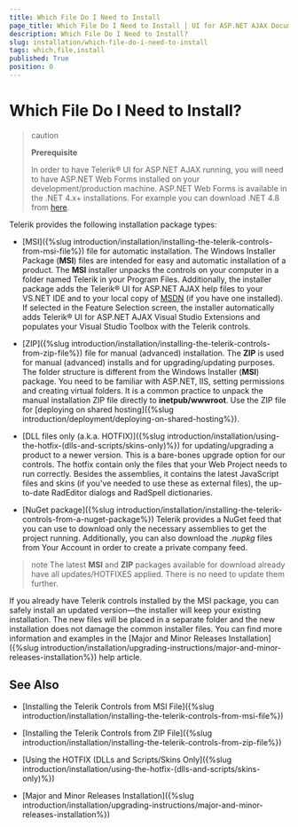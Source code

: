 ```yaml
---
title: Which File Do I Need to Install
page_title: Which File Do I Need to Install | UI for ASP.NET AJAX Documentation
description: Which File Do I Need to Install?
slug: installation/which-file-do-i-need-to-install
tags: which,file,install
published: True
position: 0
---
```


# Which File Do I Need to Install?



>caution 
>
>**Prerequisite**
>
>In order to have Telerik® UI for ASP.NET AJAX running, you will need to have ASP.NET Web Forms installed on your development/production machine. ASP.NET Web Forms is available in the .NET 4.x+ installations. For example you can download .NET 4.8 from [here](https://dotnet.microsoft.com/download/dotnet-framework/net48).

Telerik provides the following installation package types:

* [MSI]({%slug introduction/installation/installing-the-telerik-controls-from-msi-file%}) file for automatic installation. The Windows Installer Package (**MSI**) files are intended for easy and automatic installation of a product. The **MSI** installer unpacks the controls on your computer in a folder named Telerik in your Program Files. Additionally, the installer package adds the Telerik® UI for ASP.NET AJAX help files to your VS.NET IDE and to your local copy of [MSDN](http://msdn.microsoft.com/) (if you have one installed). If selected in the Feature Selection screen, the installer automatically adds Telerik® UI for ASP.NET AJAX Visual Studio Extensions and populates your Visual Studio Toolbox with the Telerik controls.

* [ZIP]({%slug introduction/installation/installing-the-telerik-controls-from-zip-file%}) file for manual (advanced) installation. The **ZIP** is used for manual (advanced) installs and for upgrading/updating purposes. The folder structure is different from the Windows Installer (**MSI**) package. You need to be familiar with ASP.NET, IIS, setting permissions and creating virtual folders. It is a common practice to unpack the manual installation ZIP file directly to **inetpub/wwwroot**. Use the ZIP file for [deploying on shared hosting]({%slug introduction/deployment/deploying-on-shared-hosting%}).

* [DLL files only (a.k.a. HOTFIX)]({%slug introduction/installation/using-the-hotfix-(dlls-and-scripts/skins-only)%}) for updating/upgrading a product to a newer version. This is a bare-bones upgrade option for our controls. The hotfix contain only the files that your Web Project needs to run correctly. Besides the assemblies, it contains the latest JavaScript files and skins (if you've needed to use these as external files), the up-to-date RadEditor dialogs and RadSpell dictionaries.

* [NuGet package]({%slug introduction/installation/installing-the-telerik-controls-from-a-nuget-package%}) Telerik provides a NuGet feed that you can use to download only the necessary assemblies to get the project running. Additionally, you can also download the *.nupkg* files from Your Account in order to create a private company feed.

>note The latest **MSI** and **ZIP** packages available for download already have all updates/HOTFIXES applied. There is no need to update them further.

If you already have Telerik controls installed by the MSI package, you can safely install an updated version&mdash;the installer will keep your existing installation. The new files will be placed in a separate folder and the new installation does not damage the common installer files. You can find more information and examples in the [Major and Minor Releases Installation]({%slug introduction/installation/upgrading-instructions/major-and-minor-releases-installation%}) help article.

## See Also

 * [Installing the Telerik Controls from MSI File]({%slug introduction/installation/installing-the-telerik-controls-from-msi-file%})

 * [Installing the Telerik Controls from ZIP File]({%slug introduction/installation/installing-the-telerik-controls-from-zip-file%})

 * [Using the HOTFIX (DLLs and Scripts/Skins Only]({%slug introduction/installation/using-the-hotfix-(dlls-and-scripts/skins-only)%})

 * [Major and Minor Releases Installation]({%slug introduction/installation/upgrading-instructions/major-and-minor-releases-installation%})
